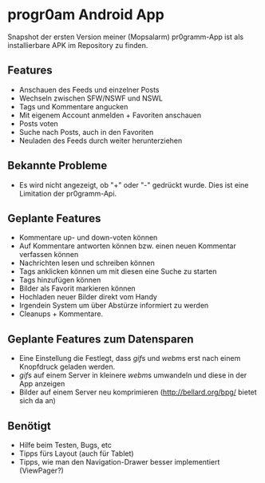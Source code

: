 # progr0am Android App

Snapshot der ersten Version meiner (Mopsalarm) pr0gramm-App ist als installierbare APK im Repository zu finden.

## Features
* Anschauen des Feeds und einzelner Posts
* Wechseln zwischen SFW/NSWF und NSWL
* Tags und Kommentare angucken
* Mit eigenem Account anmelden + Favoriten anschauen
* Posts voten
* Suche nach Posts, auch in den Favoriten
* Neuladen des Feeds durch weiter herunterziehen

## Bekannte Probleme
* Es wird nicht angezeigt, ob "+" oder "-" gedrückt wurde. Dies ist eine Limitation der pr0gramm-Api.

## Geplante Features
* Kommentare up- und down-voten können
* Auf Kommentare antworten können bzw. einen neuen Kommentar verfassen können
* Nachrichten lesen und schreiben können
* Tags anklicken können um mit diesen eine Suche zu starten
* Tags hinzufügen können
* Bilder als Favorit markieren können
* Hochladen neuer Bilder direkt vom Handy
* Irgendein System um über Abstürze informiert zu werden
* Cleanups + Kommentare.

## Geplante Features zum Datensparen
* Eine Einstellung die Festlegt, dass *gif*s und *webm*s erst nach einem Knopfdruck geladen werden.
* *gif*s auf einem Server in kleinere *webm*s umwandeln und diese in der App anzeigen
* Bilder auf einem Server neu komprimieren (http://bellard.org/bpg/ bietet sich da an)

## Benötigt
* Hilfe beim Testen, Bugs, etc
* Tipps fürs Layout (auch für Tablet)
* Tipps, wie man den Navigation-Drawer besser implementiert (ViewPager?)
